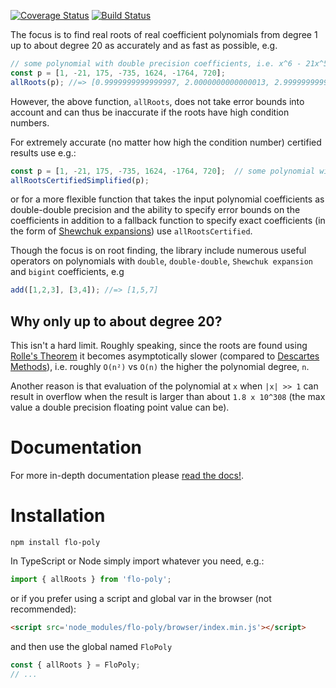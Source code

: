 [![Coverage Status](https://coveralls.io/repos/github/FlorisSteenkamp/FloPoly/badge.svg?branch=master)](https://coveralls.io/github/FlorisSteenkamp/FloPoly?branch=master)
[![Build Status](https://travis-ci.org/FlorisSteenkamp/FloPoly.svg?branch=master)](https://travis-ci.org/FlorisSteenkamp/FloPoly)

The focus is to find real roots of real coefficient polynomials from degree 1 up to about degree 20 as
accurately and as fast as possible, e.g.  
```typescript
// some polynomial with double precision coefficients, i.e. x^6 - 21x^5 + 175x^4 - 735x^3 + 1624x^2 - 1764 + 720
const p = [1, -21, 175, -735, 1624, -1764, 720];  
allRoots(p); //=> [0.9999999999999997, 2.0000000000000013, 2.9999999999999316, 4.00000000000096, 5.000000000000012, 6.00000000000028]
```

However, the above function, `allRoots`, does not take error bounds into account and
can thus be inaccurate if the roots have high condition numbers.

For extremely accurate (no matter how high the condition number) certified results use e.g.:

```typescript
const p = [1, -21, 175, -735, 1624, -1764, 720];  // some polynomial with double precision coefficients
allRootsCertifiedSimplified(p);
```

or for a more flexible function that takes the input polynomial coefficients 
as double-double precision and the ability to specify error bounds on the coefficients
in addition to a fallback function to specify exact coefficients 
(in the form of [Shewchuk expansions](https://people.eecs.berkeley.edu/~jrs/papers/robustr.pdf)) 
use `allRootsCertified`.

Though the focus is on root finding, the library include numerous useful operators
on polynomials with `double`, `double-double`, `Shewchuk expansion` and `bigint` coefficients, e.g

```typescript
add([1,2,3], [3,4]); //=> [1,5,7]
```

## Why only up to about degree 20?
This isn't a hard limit. Roughly speaking, since the roots are found 
using [Rolle's Theorem](https://en.wikipedia.org/wiki/Rolle%27s_theorem) 
it becomes asymptotically slower (compared to [Descartes Methods](https://en.wikipedia.org/wiki/Descartes%27_rule_of_signs)), i.e. 
roughly `O(n²)` vs `O(n)` the higher the polynomial degree, `n`.

Another reason is that evaluation of the polynomial at `x` when `|x| >> 1` can result in
overflow when the result is larger than about `1.8 x 10^308` (the max value a double precision floating point value can be).


# Documentation
For more in-depth documentation please [read the docs!](https://florissteenkamp.github.io/FloPoly).

# Installation

```cli
npm install flo-poly
```

In TypeScript or Node simply import whatever you need, e.g.:
```typescript
import { allRoots } from 'flo-poly';
```

or if you prefer using a script and global var in the browser (not recommended):
```html
<script src='node_modules/flo-poly/browser/index.min.js'></script>
```

and then use the global named `FloPoly`

```javascript
const { allRoots } = FloPoly;
// ...
```

